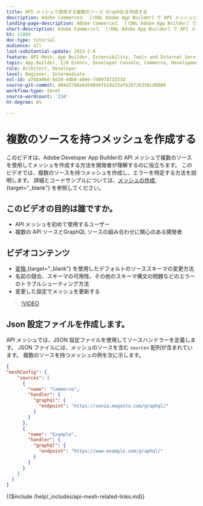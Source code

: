```yaml
---
title: API メッシュで使用する複数のソース GraphQLを作成する
description: Adobe Commerceと  [!DNL Adobe App Builder] で API メッシュに複数のソースを使用する方法を参照してください。 一般的なエラーとその解決方法について説明します。
landing-page-description: Adobe Commerceと  [!DNL Adobe App Builder] で API メッシュを使用する方法について説明します。 複数のソースを持つメッシュを作成する方法と、一般的なエラーを解決する方法について説明します。
short-description: Adobe Commerceと  [!DNL Adobe App Builder] で API メッシュを使用する方法について説明します。 複数のソースを持つメッシュを作成する方法と、一般的なエラーを解決する方法について説明します。
kt: 11804
doc-type: tutorial
audience: all
last-substantial-update: 2023-2-8
feature: API Mesh, App Builder, Extensibility, Tools and External Services, Backend Development
topic: App Builder, I/O Events, Developer Console, Commerce, Development, Integrations
role: Architect, Developer
level: Beginner, Intermediate
exl-id: d788a068-9d20-4db0-a0eb-fd897873253d
source-git-commit: 404d2708a6d540d6fb19a33afb20726356cd8000
workflow-type: tm+mt
source-wordcount: '234'
ht-degree: 0%

---
```


# 複数のソースを持つメッシュを作成する

このビデオは、Adobe Developer App Builderの API メッシュで複数のソースを使用してメッシュを作成する方法を開発者が理解するのに役立ちます。 このビデオでは、複数のソースを持つメッシュを作成し、エラーを特定する方法を説明します。 詳細とコードサンプルについては、[&#x200B; メッシュの作成 &#x200B;](https://developer.adobe.com/graphql-mesh-gateway/gateway/create-mesh/#create-a-mesh-1){target="_blank"} を参照してください。

## このビデオの目的は誰ですか。

* API メッシュを初めて使用するユーザー
* 複数の API ソースとGraphQL ソースの組み合わせに関心のある開発者

## ビデオコンテンツ

* [&#x200B; 変換 &#x200B;](https://developer.adobe.com/graphql-mesh-gateway/gateway/transforms/){target="_blank"} を使用したデフォルトのソーススキーマの変更方法
* 名前の競合、スキーマの可用性、その他のスキーマ構文の問題などのエラーのトラブルシューティング方法
* 変更した設定でメッシュを更新する

>[!VIDEO](https://video.tv.adobe.com/v/3419789?quality=12&learn=on&captions=jpn)

## Json 設定ファイルを作成します。

API メッシュでは、JSON 設定ファイルを使用してソースハンドラーを定義します。 JSON ファイルには、メッシュのソースを含む `sources` 配列が含まれています。 複数のソースを持つメッシュの例を次に示します。

```json
{
"meshConfig": {
    "sources": [
      {
        "name": "Commerce",
        "handler": {
          "graphql": {
            "endpoint": "https://venia.magento.com/graphql/"
          }
        }
      },
      {
        "name": "Example",
        "handler": {
          "graphql": {
            "endpoint": "https://www.example.com/graphql/"
          }
        }
      }
    ]
  }
}
```

{{$include /help/_includes/api-mesh-related-links.md}}
